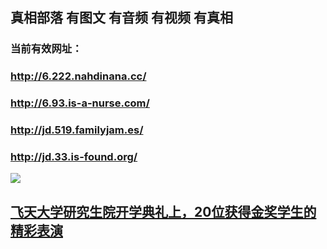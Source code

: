 ## 真相部落  有图文 有音频 有视频 有真相<br>
### 当前有效网址：<br>
### http://6.222.nahdinana.cc/<br>
### http://6.93.is-a-nurse.com/<br>
### http://jd.519.familyjam.es/<br>
### http://jd.33.is-found.org/<br>


<a href="http://6.222.nahdinana.cc/zx/" target="_blank"><img src="http://6.222.nahdinana.cc/pic/2016/11/p7829911a215010452.jpg">

                                   
</a>

## [飞天大学研究生院开学典礼上，20位获得金奖学生的精彩表演](http://6.33.is-found.org/zx/)
